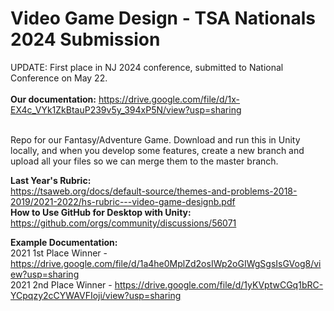 # Video Game Design - TSA Nationals 2024 Submission
UPDATE: First place in NJ 2024 conference, submitted to National Conference on May 22.
<br><br><b>Our documentation:</b> https://drive.google.com/file/d/1x-EX4c_VYk1ZkBtauP239v5y_394xP5N/view?usp=sharing
<br><br>

Repo for our Fantasy/Adventure Game. Download and run this in Unity locally, and when you develop some features, create a new branch and upload all your files so we can merge them to the master branch.
<br>

<b>Last Year's Rubric:</b><br>
https://tsaweb.org/docs/default-source/themes-and-problems-2018-2019/2021-2022/hs-rubric---video-game-designb.pdf
<br><b>How to Use GitHub for Desktop with Unity:</b><br>
https://github.com/orgs/community/discussions/56071

<b>Example Documentation:</b><br>
2021 1st Place Winner - https://drive.google.com/file/d/1a4he0MplZd2osIWp2oGIWgSgsIsGVog8/view?usp=sharing
<br>
2021 2nd Place Winner - https://drive.google.com/file/d/1yKVptwCGq1bRC-YCpqzy2cCYWAVFIoji/view?usp=sharing
